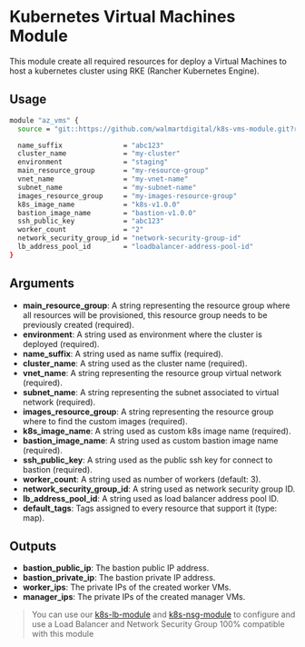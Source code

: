 # Kubernetes Virtual Machines Module

This module create all required resources for deploy a Virtual Machines to host a kubernetes cluster using
RKE (Rancher Kubernetes Engine).

## Usage

```bash
module "az_vms" {
  source = "git::https://github.com/walmartdigital/k8s-vms-module.git?ref=0.1.0"

  name_suffix               = "abc123"
  cluster_name              = "my-cluster"
  environment               = "staging"
  main_resource_group       = "my-resource-group"
  vnet_name                 = "my-vnet-name"
  subnet_name               = "my-subnet-name"
  images_resource_group     = "my-images-resource-group"
  k8s_image_name            = "k8s-v1.0.0"
  bastion_image_name        = "bastion-v1.0.0"
  ssh_public_key            = "abc123"
  worker_count              = "2"
  network_security_group_id = "network-security-group-id"
  lb_address_pool_id        = "loadbalancer-address-pool-id"
}
```

## Arguments

* **main_resource_group**: A string representing the resource group where all resources will be provisioned, this resource group needs to be previously created (required).
* **environment**: A string used as environment where the cluster is deployed (required).
* **name_suffix**: A string used as name suffix (required).
* **cluster_name**: A string used as the cluster name (required).
* **vnet_name**: A string representing the resource group virtual network (required).
* **subnet_name**: A string representing the subnet associated to virtual network (required).
* **images_resource_group**: A string representing the resource group where to find the custom images (required).
* **k8s_image_name**: A string used as custom k8s image name (required).
* **bastion_image_name**: A string used as custom bastion image name (required).
* **ssh_public_key**: A string used as the public ssh key for connect to bastion (required).
* **worker_count**: A string used as number of workers (default: 3).
* **network_security_group_id**: A string used as network security group ID.
* **lb_address_pool_id**: A string used as load balancer address pool ID.
* **default_tags**: Tags assigned to every resource that support it (type: map).

## Outputs

* **bastion_public_ip**: The bastion public IP address.
* **bastion_private_ip**: The bastion private IP address.
* **worker_ips**: The private IPs of the created worker VMs.
* **manager_ips**: The private IPs of the created manager VMs.

> You can use our [k8s-lb-module](https://github.com/walmartdigital/k8s-nsg-module) and [k8s-nsg-module](https://github.com/walmartdigital/k8s-nsg-module) to configure and use a Load Balancer and Network Security Group 100% compatible with this module